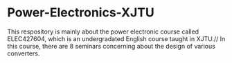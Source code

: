# Power-Electronics-XJTU
This respository is mainly about the power electronic course called ELEC427604, which is an undergradated English course taught in XJTU.//
In this course, there are 8 seminars concerning about the design of various converters. 
